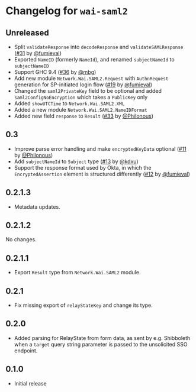 # Changelog for `wai-saml2`

## Unreleased

* Split `validateResponse` into `decodeResponse` and `validateSAMLResponse` ([#31](https://github.com/mbg/wai-saml2/pull/31) by [@fumieval](https://github.com/fumieval))
* Exported `NameID` (formerly `NameId`), and renamed `subjectNameId` to `subjectNameID`
* Support GHC 9.4 ([#36](https://github.com/mbg/wai-saml2/pull/36) by [@mbg](https://github.com/mbg))
* Add new module `Network.Wai.SAML2.Request` with `AuthnRequest` generation for SP-initiated login flow ([#19](https://github.com/mbg/wai-saml2/pull/19) by [@fumieval](https://github.com/fumieval))
* Changed the `saml2PrivateKey` field to be optional and added `saml2ConfigNoEncryption` which takes a `PublicKey` only
* Added `showUTCTime` to `Network.Wai.SAML2.XML`
* Added a new module `Network.Wai.SAML2.NameIDFormat`
* Added new field `response` to `Result` ([#33](https://github.com/mbg/wai-saml2/pull/33) by [@Philonous](https://github.com/Philonous))

## 0.3

* Improve parse error handling and make `encryptedKeyData` optional ([#11](https://github.com/mbg/wai-saml2/pull/11) by [@Philonous](https://github.com/Philonous))
* Add `subjectNameId` to `Subject` type ([#13](https://github.com/mbg/wai-saml2/pull/13) by [@kdxu](https://github.com/kdxu))
* Support the response format used by Okta, in which the `EncryptedAssertion` element is structured differently ([#12](https://github.com/mbg/wai-saml2/pull/12) by [@fumieval](https://github.com/fumieval))

## 0.2.1.3

* Metadata updates.

## 0.2.1.2

No changes.

## 0.2.1.1

* Export `Result` type from `Network.Wai.SAML2` module.

## 0.2.1

* Fix missing export of `relayStateKey` and change its type.

## 0.2.0

* Added parsing for RelayState from form data, as sent by e.g. Shibboleth when a `target` query string parameter is passed to the unsolicited SSO endpoint.

## 0.1.0

* Initial release
